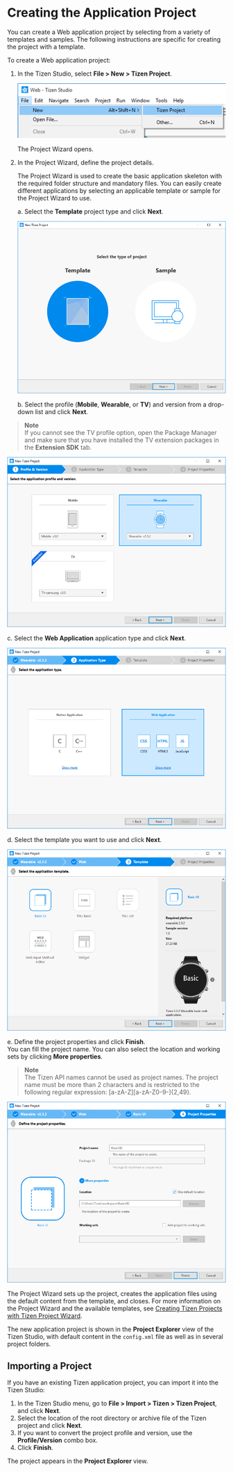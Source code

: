 
Creating the Application Project
================================

You can create a Web application project by selecting from a variety of
templates and samples. The following instructions are specific for
creating the project with a template.

To create a Web application project:

1.  In the Tizen Studio, select **File &gt; New &gt; Tizen Project**.

    ![Creating a new project](./media/create-project-1-w.png)

    The Project Wizard opens.

2.  In the Project Wizard, define the project details.

    The Project Wizard is used to create the basic application skeleton
    with the required folder structure and mandatory files. You can
    easily create different applications by selecting an applicable
    template or sample for the Project Wizard to use.

    a.  Select the **Template** project type and click **Next**.

      ![Selecting the project        type](./media/create-project-wizard-type.png)

    b.  Select the profile (**Mobile**, **Wearable**, or **TV**) and
      version from a drop-down list and click **Next**.



   >  **Note** <br>
   > If you cannot see the TV profile option, open the
        Package Manager and make sure that you have installed the TV
        extension packages in the **Extension SDK** tab.



  ![Selecting the profile and        version](./media/create-project-wizard-version-wearable.png)



  c.  Select the **Web Application** application type and click        **Next**.

  ![Selecting the application        type](./media/create-project-wizard-app-web-wearable.png)

  d.  Select the template you want to use and click **Next**.

  ![Selecting the        template](./media/create-project-wizard-template-ww.png)

  e.  Define the project properties and click **Finish**.<br>
      You can fill the project name. You can also select the location
      and working sets by clicking **More properties**.



  >  **Note** <br>
  > The Tizen API names cannot be used as project names.
        The project name must be more than 2 characters and is
        restricted to the following regular
        expression: \[a-zA-Z\]\[a-zA-Z0-9-\]{2,49}.



  ![Defining        properties](./media/create-project-wizard-properties-ww.png)

  The Project Wizard sets up the project, creates the application      files using the default content from the template, and closes.      For more information on the Project Wizard and the available      templates, see [Creating Tizen Projects with Tizen Project      Wizard](../../../tizen-studio/web-tools/project-wizard-w.md).

The new application project is shown in the **Project Explorer** view of
the Tizen Studio, with default content in the `config.xml` file as well
as in several project folders.

Importing a Project <a name="import"></a>
-------------------

If you have an existing Tizen application project, you can import it
into the Tizen Studio:

1.  In the Tizen Studio menu, go to **File &gt; Import &gt; Tizen &gt;
    Tizen Project**, and click **Next**.
2.  Select the location of the root directory or archive file of the
    Tizen project and click **Next**.
3.  If you want to convert the project profile and version, use the
    **Profile/Version** combo box.
4.  Click **Finish**.

The project appears in the **Project Explorer** view.
